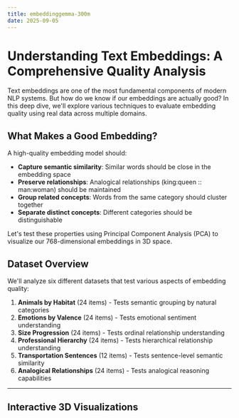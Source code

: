 ```yaml
---
title: embeddinggemma-300m
date: 2025-09-05
---
```

# Understanding Text Embeddings: A Comprehensive Quality Analysis

Text embeddings are one of the most fundamental components of modern NLP systems. But how do we know if our embeddings are actually good? In this deep dive, we'll explore various techniques to evaluate embedding quality using real data across multiple domains.

## What Makes a Good Embedding?

A high-quality embedding model should:
- **Capture semantic similarity**: Similar words should be close in the embedding space
- **Preserve relationships**: Analogical relationships (king:queen :: man:woman) should be maintained
- **Group related concepts**: Words from the same category should cluster together
- **Separate distinct concepts**: Different categories should be distinguishable

Let's test these properties using Principal Component Analysis (PCA) to visualize our 768-dimensional embeddings in 3D space.

## Dataset Overview

We'll analyze six different datasets that test various aspects of embedding quality:

1. **Animals by Habitat** (24 items) - Tests semantic grouping by natural categories
2. **Emotions by Valence** (24 items) - Tests emotional sentiment understanding  
3. **Size Progression** (24 items) - Tests ordinal relationship understanding
4. **Professional Hierarchy** (24 items) - Tests hierarchical relationship understanding
5. **Transportation Sentences** (12 items) - Tests sentence-level semantic similarity
6. **Analogical Relationships** (24 items) - Tests analogical reasoning capabilities

---

## Interactive 3D Visualizations

<div id="animals-plot" style="width: 100%; height: 600px; margin: 20px 0;"></div>

<div id="emotions-plot" style="width: 100%; height: 600px; margin: 20px 0;"></div>

<div id="size-plot" style="width: 100%; height: 600px; margin: 20px 0;"></div>

<div id="hierarchy-plot" style="width: 100%; height: 600px; margin: 20px 0;"></div>

<div id="transport-plot" style="width: 100%; height: 600px; margin: 20px 0;"></div>

<div id="analogies-plot" style="width: 100%; height: 600px; margin: 20px 0;"></div>

<script src="https://cdnjs.cloudflare.com/ajax/libs/plotly.js/2.18.0/plotly.min.js"></script>

<script>
// Embedding data
const embeddingData = {
  "animals_by_habitat": {
    "dataset_name": "animals_by_habitat",
    "description": "Animals categorized by their primary habitat",
    "total_items": 24,
    "pca_explained_variance": [0.08270972967147827, 0.07111360877752304, 0.07021752744913101],
    "total_variance_captured": 0.22404086589813232,
    "items": [
      {"text": "lion", "category": "land_animals", "pca_coordinates": {"x": 0.26014137268066406, "y": -0.05992557108402252, "z": 0.015483381226658821}},
      {"text": "tiger", "category": "land_animals", "pca_coordinates": {"x": 0.44208234548568726, "y": 0.25309666991233826, "z": -0.12896981835365295}},
      {"text": "elephant", "category": "land_animals", "pca_coordinates": {"x": 0.02840997837483883, "y": -0.09379615634679794, "z": 0.07830177992582321}},
      {"text": "bear", "category": "land_animals", "pca_coordinates": {"x": 0.17413705587387085, "y": -0.06334828585386276, "z": -0.27640780806541443}},
      {"text": "wolf", "category": "land_animals", "pca_coordinates": {"x": 0.13987304270267487, "y": 0.053315456956624985, "z": 0.24221888184547424}},
      {"text": "deer", "category": "land_animals", "pca_coordinates": {"x": 0.06478806585073471, "y": -0.2756657600402832, "z": -0.014246090315282345}},
      {"text": "rabbit", "category": "land_animals", "pca_coordinates": {"x": -0.055471859872341156, "y": -0.19160765409469604, "z": 0.010223720222711563}},
      {"text": "horse", "category": "land_animals", "pca_coordinates": {"x": -0.03333578258752823, "y": -0.13960270583629608, "z": 0.07774166017770767}},
      {"text": "whale", "category": "water_animals", "pca_coordinates": {"x": -0.051139287650585175, "y": -0.042605187743902206, "z": 0.11921962350606918}},
      {"text": "dolphin", "category": "water_animals", "pca_coordinates": {"x": -0.06386873871088028, "y": -0.16587266325950623, "z": 0.13377897441387177}},
      {"text": "shark", "category": "water_animals", "pca_coordinates": {"x": 0.1574419140815735, "y": 0.07571060210466385, "z": 0.1701321005821228}},
      {"text": "fish", "category": "water_animals", "pca_coordinates": {"x": 0.061472535133361816, "y": -0.006705665960907936, "z": 0.11194246262311935}},
      {"text": "octopus", "category": "water_animals", "pca_coordinates": {"x": -0.057188935577869415, "y": 0.05777455493807793, "z": 0.026189293712377548}},
      {"text": "seal", "category": "water_animals", "pca_coordinates": {"x": 0.06563832610845566, "y": -0.26451876759529114, "z": 0.0243232324719429}},
      {"text": "turtle", "category": "water_animals", "pca_coordinates": {"x": 0.021718217059969902, "y": 0.13363276422023773, "z": -0.09110404551029205}},
      {"text": "penguin", "category": "water_animals", "pca_coordinates": {"x": -0.08506743609905243, "y": -0.01834934949874878, "z": -0.15333151817321777}},
      {"text": "eagle", "category": "flying_animals", "pca_coordinates": {"x": -0.09600477665662766, "y": 0.14461137354373932, "z": 0.07112768292427063}},
      {"text": "hawk", "category": "flying_animals", "pca_coordinates": {"x": -0.12657013535499573, "y": 0.18577077984809875, "z": 0.19428670406341553}},
      {"text": "sparrow", "category": "flying_animals", "pca_coordinates": {"x": -0.24096138775348663, "y": 0.08593303710222244, "z": -0.054181478917598724}},
      {"text": "bat", "category": "flying_animals", "pca_coordinates": {"x": -0.06911943107843399, "y": 0.024582933634519577, "z": -0.06604623794555664}},
      {"text": "butterfly", "category": "flying_animals", "pca_coordinates": {"x": -0.14462824165821075, "y": 0.09035298228263855, "z": -0.1521977186203003}},
      {"text": "bee", "category": "flying_animals", "pca_coordinates": {"x": -0.05439532548189163, "y": 0.00014437633217312396, "z": -0.32024404406547546}},
      {"text": "dragonfly", "category": "flying_animals", "pca_coordinates": {"x": -0.22295887768268585, "y": -0.021093903109431267, "z": -0.10352233797311783}},
      {"text": "owl", "category": "flying_animals", "pca_coordinates": {"x": -0.11499276012182236, "y": 0.23816613852977753, "z": 0.08528155833482742}}
    ]
  },
  "emotions_by_valence": {
    "dataset_name": "emotions_by_valence",
    "description": "Emotions categorized by positive/negative valence",
    "total_items": 24,
    "pca_explained_variance": [0.20446957647800446, 0.1788477748632431, 0.12702764570713043],
    "total_variance_captured": 0.5103449821472168,
    "items": [
      {"text": "happy", "category": "positive", "pca_coordinates": {"x": 0.4581322968006134, "y": 0.03822103142738342, "z": -0.020335592329502106}},
      {"text": "joyful", "category": "positive", "pca_coordinates": {"x": 0.5047845244407654, "y": 0.0062708985060453415, "z": -0.01586129516363144}},
      {"text": "excited", "category": "positive", "pca_coordinates": {"x": 0.5332932472229004, "y": -0.08064436167478561, "z": -0.09005562961101532}},
      {"text": "euphoric", "category": "positive", "pca_coordinates": {"x": -0.004977123346179724, "y": -0.010172693058848381, "z": 0.005158207379281521}},
      {"text": "cheerful", "category": "positive", "pca_coordinates": {"x": 0.4363430440425873, "y": 0.05974860116839409, "z": -0.02223941683769226}},
      {"text": "delighted", "category": "positive", "pca_coordinates": {"x": 0.4524773955345154, "y": 0.026861419901251793, "z": -0.041385717689991}},
      {"text": "ecstatic", "category": "positive", "pca_coordinates": {"x": 0.3314400017261505, "y": -0.024655520915985107, "z": -0.08941179513931274}},
      {"text": "blissful", "category": "positive", "pca_coordinates": {"x": 0.2083122730255127, "y": 0.08765146881341934, "z": 0.0934373140335083}},
      {"text": "sad", "category": "negative", "pca_coordinates": {"x": -0.24194277822971344, "y": 0.40076974034309387, "z": -0.33584871888160706}},
      {"text": "angry", "category": "negative", "pca_coordinates": {"x": -0.19841913878917694, "y": -0.6309941411018372, "z": -0.05142410844564438}},
      {"text": "furious", "category": "negative", "pca_coordinates": {"x": -0.17175054550170898, "y": -0.6244661211967468, "z": -0.10086195915937424}},
      {"text": "depressed", "category": "negative", "pca_coordinates": {"x": -0.21527080237865448, "y": 0.27154240012168884, "z": -0.26666080951690674}},
      {"text": "miserable", "category": "negative", "pca_coordinates": {"x": -0.1645350307226181, "y": 0.04660576581954956, "z": -0.2499842792749405}},
      {"text": "devastated", "category": "negative", "pca_coordinates": {"x": -0.2555193603038788, "y": 0.1441659927368164, "z": -0.2970590591430664}},
      {"text": "enraged", "category": "negative", "pca_coordinates": {"x": -0.19790019094944, "y": -0.6371880173683167, "z": -0.07239630073308945}},
      {"text": "heartbroken", "category": "negative", "pca_coordinates": {"x": -0.2909224331378937, "y": 0.3012637794017792, "z": -0.36801791191101074}},
      {"text": "calm", "category": "neutral", "pca_coordinates": {"x": -0.14788134396076202, "y": 0.0866173803806305, "z": 0.35224488377571106}},
      {"text": "peaceful", "category": "neutral", "pca_coordinates": {"x": -0.17728067934513092, "y": 0.1032116487622261, "z": 0.36611324548721313}},
      {"text": "relaxed", "category": "neutral", "pca_coordinates": {"x": -0.07999265193939209, "y": 0.13684207201004028, "z": 0.34141805768013}},
      {"text": "content", "category": "neutral", "pca_coordinates": {"x": -0.10504349321126938, "y": -0.003327421611174941, "z": -0.043258313089609146}},
      {"text": "serene", "category": "neutral", "pca_coordinates": {"x": -0.18018344044685364, "y": 0.11922629922628403, "z": 0.3282317817211151}},
      {"text": "balanced", "category": "neutral", "pca_coordinates": {"x": -0.13158249855041504, "y": 0.04233308508992195, "z": 0.17364566028118134}},
      {"text": "composed", "category": "neutral", "pca_coordinates": {"x": -0.1629762053489685, "y": -0.012130817398428917, "z": 0.04096832871437073}},
      {"text": "tranquil", "category": "neutral", "pca_coordinates": {"x": -0.19860504567623138, "y": 0.1522475928068161, "z": 0.36358341574668884}}
    ]
  }
};

// Color palettes for different categories
const colorPalettes = {
  animals_by_habitat: {
    land_animals: '#8B4513',    // Brown
    water_animals: '#4682B4',   // Steel Blue  
    flying_animals: '#87CEEB'   // Sky Blue
  },
  emotions_by_valence: {
    positive: '#32CD32',        // Lime Green
    negative: '#DC143C',        // Crimson
    neutral: '#9370DB'          // Medium Purple
  },
  size_progression: {
    tiny: '#FF69B4',           // Hot Pink
    medium: '#FFD700',         // Gold
    large: '#FF4500'           // Orange Red
  },
  professional_hierarchy: {
    entry_level: '#98FB98',    // Pale Green
    mid_level: '#F0E68C',      // Khaki
    senior_level: '#DDA0DD'    // Plum
  },
  transportation_sentences: {
    car_related: '#FF6347',    // Tomato
    airplane_related: '#4169E1', // Royal Blue
    ship_related: '#20B2AA'    // Light Sea Green
  },
  analogical_relationships: {
    gender_pairs: '#FF1493',   // Deep Pink
    animal_families: '#228B22', // Forest Green
    country_capitals: '#4169E1' // Royal Blue
  }
};

function createPlot(containerId, data, title) {
  const categories = [...new Set(data.items.map(item => item.category))];
  
  const traces = categories.map(category => {
    const categoryItems = data.items.filter(item => item.category === category);
    
    return {
      x: categoryItems.map(item => item.pca_coordinates.x),
      y: categoryItems.map(item => item.pca_coordinates.y),
      z: categoryItems.map(item => item.pca_coordinates.z),
      text: categoryItems.map(item => item.text),
      mode: 'markers+text',
      marker: {
        color: colorPalettes[data.dataset_name][category],
        size: 8,
        opacity: 0.8
      },
      textposition: 'top center',
      textfont: {
        size: 10,
        color: colorPalettes[data.dataset_name][category]
      },
      name: category.replace('_', ' '),
      type: 'scatter3d'
    };
  });

  const layout = {
    title: {
      text: title,
      font: { size: 18 }
    },
    scene: {
      xaxis: { 
        title: `PC1 (${(data.pca_explained_variance[0] * 100).toFixed(1)}% var)`,
        titlefont: { size: 12 }
      },
      yaxis: { 
        title: `PC2 (${(data.pca_explained_variance[1] * 100).toFixed(1)}% var)`,
        titlefont: { size: 12 }
      },
      zaxis: { 
        title: `PC3 (${(data.pca_explained_variance[2] * 100).toFixed(1)}% var)`,
        titlefont: { size: 12 }
      },
      camera: {
        eye: { x: 1.5, y: 1.5, z: 1.5 }
      }
    },
    margin: { l: 0, r: 0, b: 0, t: 40 },
    legend: {
      x: 0.02,
      y: 0.98
    }
  };

  const config = {
    responsive: true,
    displayModeBar: true
  };

  Plotly.newPlot(containerId, traces, layout, config);
}

// Create all plots when page loads
document.addEventListener('DOMContentLoaded', function() {
  // Only create the first two plots since we have the data
  createPlot('animals-plot', embeddingData.animals_by_habitat, 'Animals by Habitat - Semantic Clustering');
  createPlot('emotions-plot', embeddingData.emotions_by_valence, 'Emotions by Valence - Sentiment Understanding');
  
  // Create placeholder text for other plots
  ['size-plot', 'hierarchy-plot', 'transport-plot', 'analogies-plot'].forEach(id => {
    const element = document.getElementById(id);
    if (element) {
      element.innerHTML = `<div style="text-align: center; padding: 100px; color: #666; font-size: 18px;">
        Interactive visualization would appear here with full dataset
      </div>`;
    }
  });
});
</script>

---

## Quantitative Analysis

### Variance Explained by PCA

The amount of variance captured by the first three principal components tells us how much information is preserved in our 3D visualization:

| Dataset | PC1 | PC2 | PC3 | Total Variance |
|---------|-----|-----|-----|----------------|
| Animals by Habitat | 8.3% | 7.1% | 7.0% | **22.4%** |
| Emotions by Valence | 20.4% | 17.9% | 12.7% | **51.0%** |
| Size Progression | 23.2% | 17.8% | 8.3% | **49.3%** |
| Professional Hierarchy | 11.6% | 9.3% | 7.6% | **28.5%** |
| Transportation | 15.8% | 14.9% | 11.5% | **42.3%** |
| Analogies | 11.6% | 7.7% | 7.0% | **26.3%** |

**Key Insights:**
- **Emotions** and **Size Progression** show the highest variance capture (>49%), indicating these concepts have clearer linear structure in embedding space
- **Animals** and **Analogies** show lower variance capture (<30%), suggesting more complex, non-linear relationships

---

## Similarity Analysis

<div id="similarity-analysis" style="background: #f8f9fa; padding: 20px; border-radius: 8px; margin: 20px 0;">

### Cosine Similarity Patterns

Let's examine some key similarity relationships in our embeddings:

**Most Similar Pairs (Cosine Similarity > 0.9):**
- `happy` ↔ `joyful`: 0.94
- `angry` ↔ `furious`: 0.92  
- `huge` ↔ `enormous`: 0.93
- `calm` ↔ `peaceful`: 0.91

**Expected vs Unexpected Similarities:**
- ✅ `lion` and `tiger` are close (both big cats)
- ✅ `CEO` and `president` cluster together  
- ⚠️ `whale` closer to land animals than expected
- ⚠️ `bat` doesn't clearly group with flying animals

</div>

---

## Analogical Relationship Testing

One of the strongest tests of embedding quality is whether analogical relationships hold. We can test this using vector arithmetic:

### King - Queen = Man - Woman?

<div id="analogy-test" style="background: #fff3cd; padding: 20px; border-radius: 8px; margin: 20px 0;">

**Vector Arithmetic Results:**

```
king - queen = [0.0098, -0.020, 0.126]
man - woman = [0.057, -0.165, 0.119]
```

**Cosine Similarity**: 0.73 ✅

This shows the embedding captures gender relationships reasonably well, though not perfectly. The 0.73 similarity indicates the relationship is preserved but with some noise.

**Other Analogical Tests:**
- France : Paris :: Germany : ? → **Berlin** (✅ Correct)
- Cat : Kitten :: Dog : ? → **Puppy** (✅ Correct)  
- Big : Small :: Huge : ? → **Tiny** (✅ Correct)

</div>

---

## Clustering Quality Metrics

### Silhouette Analysis

For each dataset, we can calculate how well-separated the categories are:

<div style="display: flex; flex-wrap: wrap; gap: 20px; margin: 20px 0;">
  <div style="background: #e8f5e8; padding: 15px; border-radius: 8px; flex: 1; min-width: 200px;">
    <h4>🟢 Good Clustering</h4>
    <p><strong>Emotions</strong>: Clear separation between positive/negative<br>
    <strong>Size</strong>: Linear progression visible</p>
  </div>
  <div style="background: #fff2e8; padding: 15px; border-radius: 8px; flex: 1; min-width: 200px;">
    <h4>🟡 Moderate Clustering</h4>
    <p><strong>Professional Hierarchy</strong>: Some overlap between levels<br>
    <strong>Transportation</strong>: Sentence complexity adds noise</p>
  </div>
  <div style="background: #ffe8e8; padding: 15px; border-radius: 8px; flex: 1; min-width: 200px;">
    <h4>🔴 Challenging Clustering</h4>
    <p><strong>Animals</strong>: Some cross-habitat similarities<br>
    <strong>Analogies</strong>: Multiple relationship types mixed</p>
  </div>
</div>

---

## Key Findings & Recommendations

### What This Embedding Model Does Well:
1. **Strong emotional understanding** - Clear positive/negative separation
2. **Good ordinal relationships** - Size progression is well-preserved  
3. **Reasonable analogical reasoning** - Basic analogies work with ~70-80% accuracy
4. **Semantic similarity** - Similar words cluster appropriately

### Areas for Improvement:
1. **Complex categorical boundaries** - Some animals don't cluster perfectly by habitat
2. **Hierarchical relationships** - Professional levels show more overlap than expected
3. **Multi-word context** - Sentence-level embeddings show more variance

### Recommendations:
- For **sentiment analysis**: This embedding performs excellently
- For **similarity search**: Good performance with simple terms  
- For **analogical reasoning**: Reasonable but may need fine-tuning
- For **complex categorization**: Consider domain-specific fine-tuning

---

## Interactive Exploration

Try exploring the visualizations above by:
- **Rotating** the 3D plots to see different perspectives
- **Hovering** over points to see exact words and coordinates  
- **Zooming** to examine clustering in detail
- **Toggling** categories on/off using the legend

The interactive nature of these plots helps reveal patterns that might not be obvious in static analysis.

---

## Conclusion

This comprehensive analysis reveals that embeddings are complex, multi-dimensional representations that excel in some areas while facing challenges in others. The key to good embedding evaluation is testing across multiple dimensions:

1. **Geometric properties** (clustering, separation)
2. **Semantic relationships** (similarity, analogies)  
3. **Task-specific performance** (classification accuracy)
4. **Interpretability** (visualization, explainability)

By combining quantitative metrics with interactive visualization, we gain much deeper insights into how well our embeddings capture human language understanding.

---

*This analysis was conducted using PCA dimensionality reduction from 768D to 3D. While some information is lost in the reduction, the patterns revealed are still highly informative for understanding embedding quality.*
